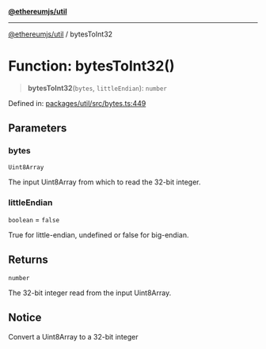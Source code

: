 [**@ethereumjs/util**](../README.md)

***

[@ethereumjs/util](../README.md) / bytesToInt32

# Function: bytesToInt32()

> **bytesToInt32**(`bytes`, `littleEndian`): `number`

Defined in: [packages/util/src/bytes.ts:449](https://github.com/ethereumjs/ethereumjs-monorepo/blob/master/packages/util/src/bytes.ts#L449)

## Parameters

### bytes

`Uint8Array`

The input Uint8Array from which to read the 32-bit integer.

### littleEndian

`boolean` = `false`

True for little-endian, undefined or false for big-endian.

## Returns

`number`

The 32-bit integer read from the input Uint8Array.

## Notice

Convert a Uint8Array to a 32-bit integer
